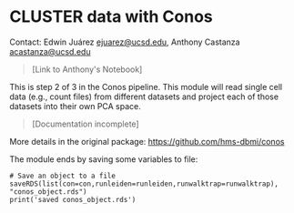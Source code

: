 # CLUSTER data with Conos

Contact: Edwin Juárez <ejuarez@ucsd.edu>, Anthony Castanza <acastanza@ucsd.edu>
>[Link to Anthony's Notebook]

This is step 2 of 3 in the Conos pipeline. This module will read single cell data (e.g., count files) from different datasets and project each of those datasets into their own PCA space.

>[Documentation incomplete]

More details in the original package: https://github.com/hms-dbmi/conos

The module ends by saving some variables to file:
```
# Save an object to a file
saveRDS(list(con=con,runleiden=runleiden,runwalktrap=runwalktrap), "conos_object.rds")
print('saved conos_object.rds')
```
